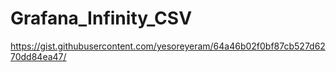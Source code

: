 # Grafana_Infinity_CSV
https://gist.githubusercontent.com/yesoreyeram/64a46b02f0bf87cb527d6270dd84ea47/
